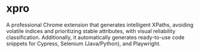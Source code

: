 # xpro
A professional Chrome extension that generates intelligent XPaths, avoiding volatile indices and prioritizing stable attributes, with visual reliability classification. Additionally, it automatically generates ready-to-use code snippets for Cypress, Selenium (Java/Python), and Playwright.
